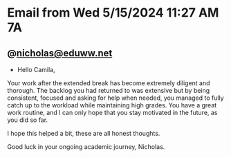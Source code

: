 # Email from Wed 5/15/2024 11:27 AM 7A
## @nicholas@eduww.net
- Hello Camila,

 

Your work after the extended break has become extremely diligent and thorough. The backlog you had returned to was extensive but by being consistent, 
focused and asking for help when needed, you managed to fully catch up to the workload while maintaining high grades. You have a great work routine, and
I can only hope that you stay motivated in the future, as you did so far.

I hope this helped a bit, these are all honest thoughts.

 Good luck in your ongoing academic journey, Nicholas.
